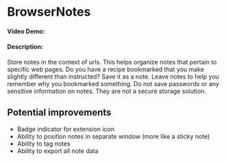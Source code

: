 # BrowserNotes

#### Video Demo:

#### Description:

Store notes in the context of urls. This helps organize notes that pertain to specific web pages. Do you have a recipe bookmarked that you make slightly different than instructed? Save it as a note. Leave notes to help you remember why you bookmarked something. Do not save passwords or any sensitive information on notes. They are not a secure storage solution.

## Potential improvements

- Badge indicator for extension icon
- Ability to position notes in separate window (more like a sticky note)
- Ability to tag notes
- Ability to export all note data
